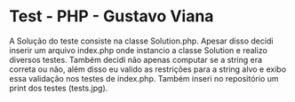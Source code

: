 # Test - PHP - Gustavo Viana

A Solução do teste consiste na classe Solution.php.
Apesar disso decidi inserir um arquivo index.php onde 
instancio a classe Solution e realizo diversos testes.
Também decidi não apenas computar se a string era correta ou não,
além disso eu valido as restrições para a string alvo e exibo
essa validação nos testes de index.php. Também inseri no repositório
um print dos testes (tests.jpg).